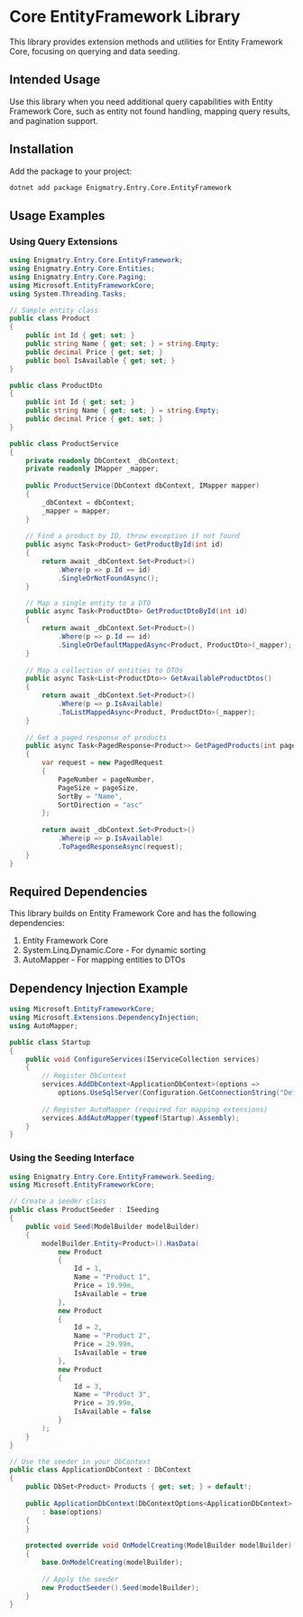 # Core EntityFramework Library

This library provides extension methods and utilities for Entity Framework Core, focusing on querying and data seeding.

## Intended Usage

Use this library when you need additional query capabilities with Entity Framework Core, such as entity not found handling, mapping query results, and pagination support.

## Installation

Add the package to your project:

```bash
dotnet add package Enigmatry.Entry.Core.EntityFramework
```

## Usage Examples

### Using Query Extensions

```csharp
using Enigmatry.Entry.Core.EntityFramework;
using Enigmatry.Entry.Core.Entities;
using Enigmatry.Entry.Core.Paging;
using Microsoft.EntityFrameworkCore;
using System.Threading.Tasks;

// Sample entity class
public class Product 
{
    public int Id { get; set; }
    public string Name { get; set; } = string.Empty;
    public decimal Price { get; set; }
    public bool IsAvailable { get; set; }
}

public class ProductDto
{
    public int Id { get; set; }
    public string Name { get; set; } = string.Empty;
    public decimal Price { get; set; }
}

public class ProductService
{
    private readonly DbContext _dbContext;
    private readonly IMapper _mapper;
    
    public ProductService(DbContext dbContext, IMapper mapper)
    {
        _dbContext = dbContext;
        _mapper = mapper;
    }
    
    // Find a product by ID, throw exception if not found
    public async Task<Product> GetProductById(int id)
    {
        return await _dbContext.Set<Product>()
            .Where(p => p.Id == id)
            .SingleOrNotFoundAsync();
    }

    // Map a single entity to a DTO
    public async Task<ProductDto> GetProductDtoById(int id)
    {
        return await _dbContext.Set<Product>()
            .Where(p => p.Id == id)
            .SingleOrDefaultMappedAsync<Product, ProductDto>(_mapper);
    }
    
    // Map a collection of entities to DTOs
    public async Task<List<ProductDto>> GetAvailableProductDtos()
    {
        return await _dbContext.Set<Product>()
            .Where(p => p.IsAvailable)
            .ToListMappedAsync<Product, ProductDto>(_mapper);
    }
    
    // Get a paged response of products
    public async Task<PagedResponse<Product>> GetPagedProducts(int pageNumber, int pageSize)
    {
        var request = new PagedRequest
        {
            PageNumber = pageNumber,
            PageSize = pageSize,
            SortBy = "Name",
            SortDirection = "asc"
        };
        
        return await _dbContext.Set<Product>()
            .Where(p => p.IsAvailable)
            .ToPagedResponseAsync(request);
    }
}

```

## Required Dependencies

This library builds on Entity Framework Core and has the following dependencies:

1. Entity Framework Core
2. System.Linq.Dynamic.Core - For dynamic sorting
3. AutoMapper - For mapping entities to DTOs

## Dependency Injection Example

```csharp
using Microsoft.EntityFrameworkCore;
using Microsoft.Extensions.DependencyInjection;
using AutoMapper;

public class Startup
{
    public void ConfigureServices(IServiceCollection services)
    {
        // Register DbContext
        services.AddDbContext<ApplicationDbContext>(options =>
            options.UseSqlServer(Configuration.GetConnectionString("DefaultConnection")));
            
        // Register AutoMapper (required for mapping extensions)
        services.AddAutoMapper(typeof(Startup).Assembly);
    }
}
```

### Using the Seeding Interface

```csharp
using Enigmatry.Entry.Core.EntityFramework.Seeding;
using Microsoft.EntityFrameworkCore;

// Create a seeder class
public class ProductSeeder : ISeeding
{
    public void Seed(ModelBuilder modelBuilder)
    {
        modelBuilder.Entity<Product>().HasData(
            new Product 
            { 
                Id = 1, 
                Name = "Product 1", 
                Price = 19.99m, 
                IsAvailable = true 
            },
            new Product 
            { 
                Id = 2, 
                Name = "Product 2", 
                Price = 29.99m, 
                IsAvailable = true 
            },
            new Product 
            { 
                Id = 3, 
                Name = "Product 3", 
                Price = 39.99m, 
                IsAvailable = false 
            }
        );
    }
}

// Use the seeder in your DbContext
public class ApplicationDbContext : DbContext
{
    public DbSet<Product> Products { get; set; } = default!;
    
    public ApplicationDbContext(DbContextOptions<ApplicationDbContext> options)
        : base(options)
    {
    }
    
    protected override void OnModelCreating(ModelBuilder modelBuilder)
    {
        base.OnModelCreating(modelBuilder);
        
        // Apply the seeder
        new ProductSeeder().Seed(modelBuilder);
    }
}
```
